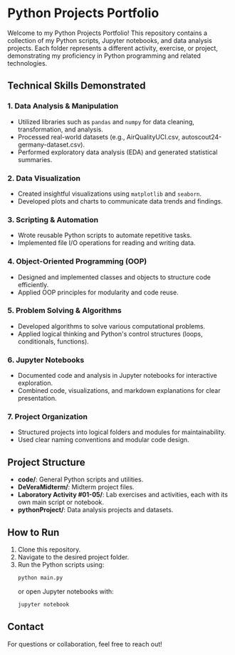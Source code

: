 # Python Projects Portfolio

Welcome to my Python Projects Portfolio! This repository contains a collection of my Python scripts, Jupyter notebooks, and data analysis projects. Each folder represents a different activity, exercise, or project, demonstrating my proficiency in Python programming and related technologies.

## Technical Skills Demonstrated

### 1. **Data Analysis & Manipulation**
- Utilized libraries such as `pandas` and `numpy` for data cleaning, transformation, and analysis.
- Processed real-world datasets (e.g., AirQualityUCI.csv, autoscout24-germany-dataset.csv).
- Performed exploratory data analysis (EDA) and generated statistical summaries.

### 2. **Data Visualization**
- Created insightful visualizations using `matplotlib` and `seaborn`.
- Developed plots and charts to communicate data trends and findings.

### 3. **Scripting & Automation**
- Wrote reusable Python scripts to automate repetitive tasks.
- Implemented file I/O operations for reading and writing data.

### 4. **Object-Oriented Programming (OOP)**
- Designed and implemented classes and objects to structure code efficiently.
- Applied OOP principles for modularity and code reuse.

### 5. **Problem Solving & Algorithms**
- Developed algorithms to solve various computational problems.
- Applied logical thinking and Python's control structures (loops, conditionals, functions).

### 6. **Jupyter Notebooks**
- Documented code and analysis in Jupyter notebooks for interactive exploration.
- Combined code, visualizations, and markdown explanations for clear presentation.

### 7. **Project Organization**
- Structured projects into logical folders and modules for maintainability.
- Used clear naming conventions and modular code design.

## Project Structure

- **code/**: General Python scripts and utilities.
- **DeVeraMidterm/**: Midterm project files.
- **Laboratory Activity #01-05/**: Lab exercises and activities, each with its own main script or notebook.
- **pythonProject/**: Data analysis projects and datasets.

## How to Run

1. Clone this repository.
2. Navigate to the desired project folder.
3. Run the Python scripts using:
   ```bash
   python main.py
   ```
   or open Jupyter notebooks with:
   ```bash
   jupyter notebook
   ```

## Contact

For questions or collaboration, feel free to reach out! 